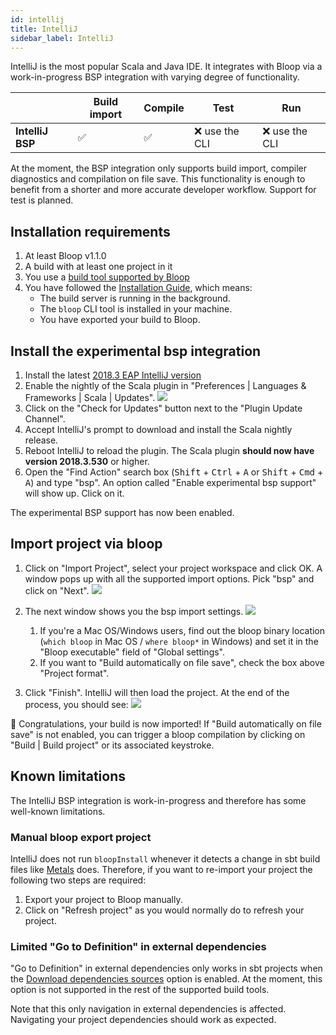 ```yaml
---
id: intellij
title: IntelliJ
sidebar_label: IntelliJ
---
```


IntelliJ is the most popular Scala and Java IDE. It integrates with Bloop via a work-in-progress BSP
integration with varying degree of functionality.

|                              | Build import | Compile        | Test           | Run            |
| ---------------------------- | ------------ | -------------- | -------------- | -------------- |
| **IntelliJ BSP**             | ✅           | ✅              | ❌ use the CLI | ❌ use the CLI |

At the moment, the BSP integration only supports build import, compiler diagnostics and compilation
on file save. This functionality is enough to benefit from a shorter and more accurate developer
workflow. Support for test is planned.

## Installation requirements

1. At least Bloop v1.1.0
1. A build with at least one project in it
1. You use a [build tool supported by Bloop](build-tools/overview.md)
1. You have followed the [Installation Guide](/bloop/setup), which means:
    * The build server is running in the background.
    * The `bloop` CLI tool is installed in your machine.
    * You have exported your build to Bloop.

## Install the experimental bsp integration

1. Install the latest [2018.3 EAP IntelliJ version](https://www.jetbrains.com/community/eap/)
1. Enable the nightly of the Scala plugin in "Preferences | Languages & Frameworks | Scala | Updates".
   ![](assets/intellij-nightly-plugin.png)
1. Click on the "Check for Updates" button next to the "Plugin Update Channel".
1. Accept IntelliJ's prompt to download and install the Scala nightly release.
1. Reboot IntelliJ to reload the plugin. The Scala plugin **should now have version 2018.3.530** or higher.
1. Open the "Find Action" search box (<kbd>Shift</kbd> + <kbd>Ctrl</kbd> + <kbd>A</kbd> or
<kbd>Shift</kbd> + <kbd>Cmd</kbd> + <kbd>A</kbd>) and type "bsp". An option called "Enable
experimental bsp support" will show up. Click on it.

The experimental BSP support has now been enabled.

## Import project via bloop

1. Click on "Import Project", select your project workspace and click OK. A window pops up with all
   the supported import options. Pick "bsp" and click on "Next". ![](assets/intellij-bsp-import.png)

1. The next window shows you the bsp import settings.
   ![](assets/intellij-bsp-configure.png)

   1. If you're a Mac OS/Windows users, find out the bloop binary location (`which bloop` in Mac OS
   / `where bloop*` in Windows) and set it in the "Bloop executable" field of "Global settings".
   1. If you want to "Build automatically on file save", check the box above "Project format".

1. Click "Finish". IntelliJ will then load the project. At the end of the process, you should see:
   ![](assets/intellij-imported-project.png)

🚀 Congratulations, your build is now imported! If "Build automatically on file save" is not
enabled, you can trigger a bloop compilation by clicking on "Build | Build project" or its
associated keystroke.

## Known limitations

The IntelliJ BSP integration is work-in-progress and therefore has some well-known limitations.

### Manual bloop export project

IntelliJ does not run `bloopInstall` whenever it detects a change in sbt build files like
[Metals](metals.md) does. Therefore, if you want to re-import your project the following two
steps are required:

1. Export your project to Bloop manually.
1. Click on "Refresh project" as you would normally do to refresh your project.

### Limited "Go to Definition" in external dependencies

"Go to Definition" in external dependencies only works in sbt projects when the [Download
dependencies sources](build-tools/sbt.md#download-dependencies-sources) option is enabled.
At the moment, this option is not supported in the rest of the supported build tools.

Note that this only navigation in external dependencies is affected. Navigating your project
dependencies should work as expected.
